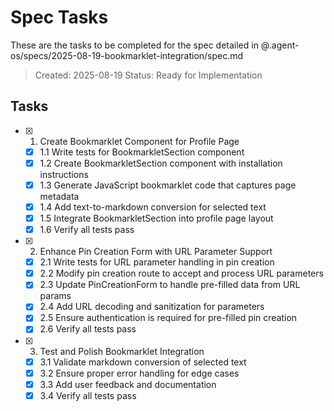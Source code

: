 # Spec Tasks

These are the tasks to be completed for the spec detailed in @.agent-os/specs/2025-08-19-bookmarklet-integration/spec.md

> Created: 2025-08-19
> Status: Ready for Implementation

## Tasks

- [x] 1. Create Bookmarklet Component for Profile Page

  - [x] 1.1 Write tests for BookmarkletSection component
  - [x] 1.2 Create BookmarkletSection component with installation instructions
  - [x] 1.3 Generate JavaScript bookmarklet code that captures page metadata
  - [x] 1.4 Add text-to-markdown conversion for selected text
  - [x] 1.5 Integrate BookmarkletSection into profile page layout
  - [x] 1.6 Verify all tests pass

- [x] 2. Enhance Pin Creation Form with URL Parameter Support

  - [x] 2.1 Write tests for URL parameter handling in pin creation
  - [x] 2.2 Modify pin creation route to accept and process URL parameters
  - [x] 2.3 Update PinCreationForm to handle pre-filled data from URL params
  - [x] 2.4 Add URL decoding and sanitization for parameters
  - [x] 2.5 Ensure authentication is required for pre-filled pin creation
  - [x] 2.6 Verify all tests pass

- [x] 3. Test and Polish Bookmarklet Integration
  - [x] 3.1 Validate markdown conversion of selected text
  - [x] 3.2 Ensure proper error handling for edge cases
  - [x] 3.3 Add user feedback and documentation
  - [x] 3.4 Verify all tests pass
